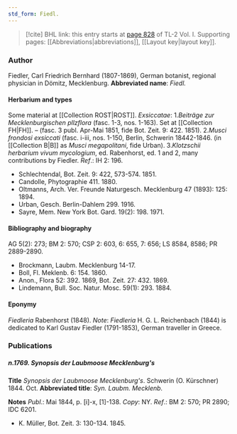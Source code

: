```yaml
---
std_form: Fiedl.
---
```


> [!cite] BHL link: this entry starts at [page 828](https://www.biodiversitylibrary.org/page/33120959) of TL-2 Vol. I.
> Supporting pages: [[Abbreviations|abbreviations]], [[Layout key|layout key]].

### Author

Fiedler, Carl Friedrich Bernhard (1807-1869), German botanist, regional physician in Dömitz, Mecklenburg. 
**Abbreviated name**: *Fiedl.*

#### Herbarium and types

Some material at [[Collection ROST|ROST]].
*Exsiccatae*: 1.*Beiträge zur Mecklenburgischen pllzflora* (fasc. 1-3, nos. 1-163). Set at [[Collection FH|FH]]. – (fasc. 3 publ. Apr-Mai 1851, fide Bot. Zeit. 9: 422. 1851).
2.*Musci frondosi exsiccati* (fasc. i-iii, nos. 1-150, Berlin, Schwerin 18442-1846. (in [[Collection B|B]] as *Musci megapolitani*, fide Urban).
3.*Klotzschii herbarium vivum mycologium*, ed. Rabenhorst, ed. 1 and 2, many contributions by Fiedler.
*Ref*.: IH 2: 196.
- Schlechtendal, Bot. Zeit. 9: 422, 573-574. 1851.
- Candolle, Phytographie 411. 1880.
- Oltmanns, Arch. Ver. Freunde Naturgesch. Mecklenburg 47 (1893): 125: 1894.
- Urban, Gesch. Berlin-Dahlem 299. 1916.
- Sayre, Mem. New York Bot. Gard. 19(2): 198. 1971.

#### Bibliography and biography

AG 5(2): 273; BM 2: 570; CSP 2: 603, 6: 655, 7: 656; LS 8584, 8586; PR 2889-2890.
- Brockmann, Laubm. Mecklenburg 14-17.
- Boll, Fl. Meklenb. 6: 154. 1860.
- Anon., Flora 52: 392. 1869, Bot. Zeit. 27: 432. 1869.
- Lindemann, Bull. Soc. Natur. Mosc. 59(1): 293. 1884.

#### Eponymy

*Fiedleria* Rabenhorst (1848).
*Note*: *Fiedleria* H. G. L. Reichenbach (1844) is dedicated to Karl Gustav Fiedler (1791-1853), German traveller in Greece.

### Publications

##### n.1769. Synopsis der Laubmoose Mecklenburg's

**Title**
*Synopsis der Laubmoose Mecklenburg's*. Schwerin (O. Kürschner) 1844. Oct.
**Abbreviated title**: *Syn. Laubm. Mecklenb.*

**Notes**
*Publ*.: Mai 1844, p. \[i\]-x, \[1\]-138. *Copy*: NY.
*Ref*.: BM 2: 570; PR 2890; IDC 6201.
- K. Müller, Bot. Zeit. 3: 130-134. 1845.

